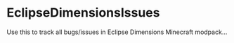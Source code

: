 # EclipseDimensionsIssues
Use this to track all bugs/issues in Eclipse Dimensions Minecraft modpack...
